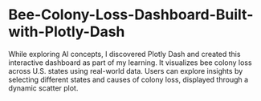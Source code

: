 # Bee-Colony-Loss-Dashboard-Built-with-Plotly-Dash
While exploring AI concepts, I discovered Plotly Dash and created this interactive dashboard as part of my learning. It visualizes bee colony loss across U.S. states using real-world data. Users can explore insights by selecting different states and causes of colony loss, displayed through a dynamic scatter plot.
